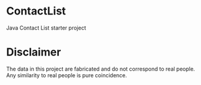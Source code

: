 # ContactList
Java Contact List starter project

# Disclaimer
The data in this project are fabricated and do not correspond to real people. Any similarity to real people is pure coincidence.
